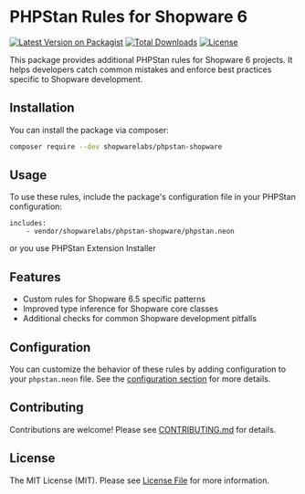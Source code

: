 # PHPStan Rules for Shopware 6

[![Latest Version on Packagist](https://img.shields.io/packagist/v/shopwarelabs/phpstan-shopware.svg?style=flat-square)](https://packagist.org/packages/shopwarelabs/phpstan-shopware)
[![Total Downloads](https://img.shields.io/packagist/dt/shopwarelabs/phpstan-shopware.svg?style=flat-square)](https://packagist.org/packages/shopwarelabs/phpstan-shopware)
[![License](https://img.shields.io/github/license/shopwarelabs/phpstan-shopware.svg?style=flat-square)](https://github.com/shopwarelabs/phpstan-shopware/blob/main/LICENSE.md)

This package provides additional PHPStan rules for Shopware 6 projects. It helps developers catch common mistakes and enforce best practices specific to Shopware development.

## Installation

You can install the package via composer:

```bash
composer require --dev shopwarelabs/phpstan-shopware
```

## Usage

To use these rules, include the package's configuration file in your PHPStan configuration:

```neon
includes:
    - vendor/shopwarelabs/phpstan-shopware/phpstan.neon
```

or you use PHPStan Extension Installer

## Features

- Custom rules for Shopware 6.5 specific patterns
- Improved type inference for Shopware core classes
- Additional checks for common Shopware development pitfalls

## Configuration

You can customize the behavior of these rules by adding configuration to your `phpstan.neon` file. See the [configuration section](#configuration) for more details.

## Contributing

Contributions are welcome! Please see [CONTRIBUTING.md](CONTRIBUTING.md) for details.

## License

The MIT License (MIT). Please see [License File](LICENSE.md) for more information.
